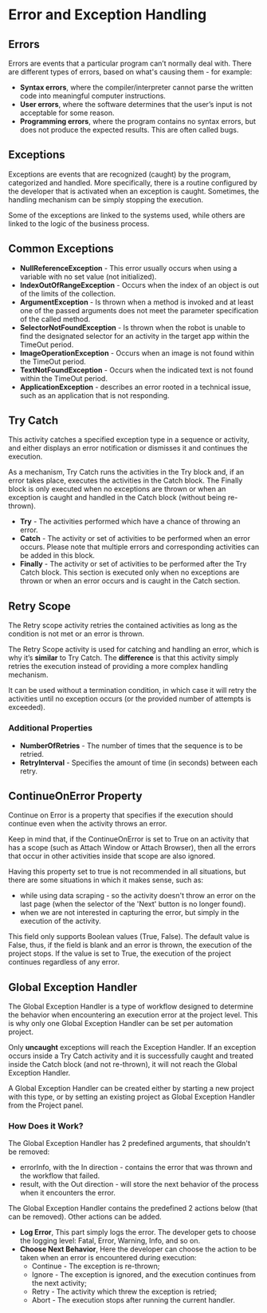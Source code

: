 # Error and Exception Handling

## Errors
Errors are events that a particular program can’t normally deal with. There are different types of errors, based on what's causing them - for example: 
- **Syntax errors**, where the compiler/interpreter cannot parse the written code into meaningful computer instructions.
- **User errors**, where the software determines that the user’s input is not acceptable for some reason.
- **Programming errors**, where the program contains no syntax errors, but does not produce the expected results. This are often called bugs.

## Exceptions
Exceptions are events that are recognized (caught) by the program, categorized and handled. More specifically, there is a routine configured by the developer that is activated when an exception is caught. Sometimes, the handling mechanism can be simply stopping the execution.

Some of the exceptions are linked to the systems used, while others are linked to the logic of the business process.

## Common Exceptions
- **NullReferenceException** - This error usually occurs when using a variable with no set value (not initialized).
- **IndexOutOfRangeException** - Occurs when the index of an object is out of the limits of the collection.
- **ArgumentException** - Is thrown when a method is invoked and at least one of the passed arguments does not meet the parameter specification of the called method.
- **SelectorNotFoundException** - Is thrown when the robot is unable to find the designated selector for an activity in the target app within the TimeOut period.
- **ImageOperationException** - Occurs when an image is not found within the TimeOut period.
- **TextNotFoundException** - Occurs when the indicated text is not found within the TimeOut period.
- **ApplicationException** - describes an error rooted in a technical issue, such as an application that is not responding.

## Try Catch
This activity catches a specified exception type in a sequence or activity, and either displays an error notification or dismisses it and continues the execution.

As a mechanism, Try Catch runs the activities in the Try block and, if an error takes place, executes the activities in the Catch block. The Finally block is only executed when no exceptions are thrown or when an exception is caught and handled in the Catch block (without being re-thrown).
- **Try** - The activities performed which have a chance of throwing an error.
- **Catch** - The activity or set of activities to be performed when an error occurs. Please note that multiple errors and corresponding activities can be added in this block.
- **Finally** - The activity or set of activities to be performed after the Try Catch block. This section is executed only when no exceptions are thrown or when an error occurs and is caught in the Catch section.

## Retry Scope
The Retry scope activity retries the contained activities as long as the condition is not met or an error is thrown.

The Retry Scope activity is used for catching and handling an error, which is why it’s **similar** to Try Catch. The **difference** is that this activity simply retries the execution instead of providing a more complex handling mechanism.

It can be used without a termination condition, in which case it will retry the activities until no exception occurs (or the provided number of attempts is exceeded).

### Additional Properties
- **NumberOfRetries** - The number of times that the sequence is to be retried.
- **RetryInterval** - Specifies the amount of time (in seconds) between each retry.

## ContinueOnError Property
Continue on Error is a property that specifies if the execution should continue even when the activity throws an error.

Keep in mind that, if the ContinueOnError is set to True on an activity that has a scope (such as Attach Window or Attach Browser), then all the errors that occur in other activities inside that scope are also ignored.

Having this property set to true is not recommended in all situations, but there are some situations in which it makes sense, such as:
- while using data scraping - so the activity doesn't throw an error on the last page (when the selector of the 'Next' button is no longer found).
- when we are not interested in capturing the error, but simply in the execution of the activity.

This field only supports Boolean values (True, False). The default value is False, thus, if the field is blank and an error is thrown, the execution of the project stops. If the value is set to True, the execution of the project continues regardless of any error.

## Global Exception Handler
The Global Exception Handler is a type of workflow designed to determine the behavior when encountering an execution error at the project level. This is why only one Global Exception Handler can be set per automation project.

Only **uncaught** exceptions will reach the Exception Handler. If an exception occurs inside a Try Catch activity and it is successfully caught and treated inside the Catch block (and not re-thrown), it will not reach the Global Exception Handler.

A Global Exception Handler can be created either by starting a new project with this type, or by setting an existing project as Global Exception Handler from the Project panel.

### How Does it Work?
The Global Exception Handler has 2 predefined arguments, that shouldn't be removed:
- errorInfo, with the In direction - contains the error that was thrown and the workflow that failed.
- result, with the Out direction - will store the next behavior of the process when it encounters the error.

The Global Exception Handler contains the predefined 2 actions below (that can be removed). Other actions can be added.
- **Log Error**, This part simply logs the error. The developer gets to choose the logging level: Fatal, Error, Warning, Info, and so on.
- **Choose Next Behavior**, Here the developer can choose the action to be taken when an error is encountered during execution:
    - Continue - The exception is re-thrown;
    - Ignore - The exception is ignored, and the execution continues from the next activity;
    - Retry - The activity which threw the exception is retried;
    - Abort - The execution stops after running the current handler.